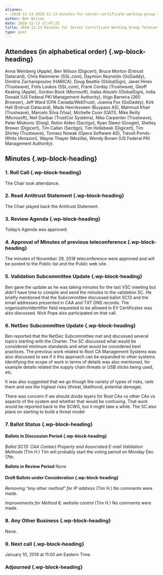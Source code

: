 ```yaml
---
aliases:
- /2018-12-13-2018-12-13-minutes-for-server-certificate-working-group-teleconference/
author: Ben Wilson
date: 2018-12-13 17:47:25
title: 2018-12-13 Minutes for Server Certificate Working Group Teleconference
type: post
---
```


## Attendees (in alphabetical order) {.wp-block-heading}

Anna Weinberg (Apple), Ben Wilson (Digicert), Bruce Morton (Entrust Datacard), Chris Kemmerer (SSL.com), Daymion Reynolds (GoDaddy), Dimitris Zacharopoulos (HARICA), Doug Beattie (GlobalSign), Janet Hines (Trustwave), Fotis Loukos (SSL.com), Frank Corday (Trustwave), Geoff Keating (Apple), Gordon Bock (Microsoft), Inaba Atsushi (GlobalSign), India Donald (US Federal PKI Management Authority), Iñigo Barreira (360 Browser), Jeff Ward (CPA Canada/WebTrust), Joanna Fox (GoDaddy), Kirk Hall (Entrust Datacard), Mads Henriksveen (Buypass AS), Mahmud Khair (Trustwave), Marcelo Silva (Visa), Michelle Coon (OATI), Mike Reilly (Microsoft), Neil Dunbar (TrustCor Systems), Niko Carpenter (Trustwave), Peter Miskovic (Disig), Robin Alden (Sectigo), Ryan Sleevi (Google), Shelley Brewer (Digicert), Tim Callan (Sectigo), Tim Hollebeek (Digicert), Tim Shirley (Trustwave), Tomasz Nowak (Opera Software AS), Trevoli Ponds-White (Amazon), Wayne Thayer (Mozilla), Wendy Brown (US Federal PKI Management Authority).

## Minutes {.wp-block-heading}

### 1. Roll Call {.wp-block-heading}

The Chair took attendance.

### 2. Read Antitrust Statement {.wp-block-heading}

The Chair played back the Antitrust Statement.

### 3. Review Agenda {.wp-block-heading}

Today’s Agenda was approved.

### 4. Approval of Minutes of previous teleconference {.wp-block-heading}

The minutes of November 29, 2018 teleconference were approved and will be posted to the Public list and the Public web site.

### 5. Validation Subcommittee Update {.wp-block-heading}

Ben gave the update as he was taking minutes for the last VSC meeting but didn’t have time to compile and send the minutes to the validation SC. He briefly mentioned that the Subcommittee discussed ballot SC13 and the email addresses presented in CAA and TXT DNS records. The organizationIdentifier field requested to be allowed in EV Certificates was also discussed. Nick Pope also participated on that call.

### 6. NetSec Subcommittee Update {.wp-block-heading}

Ben reported that the NetSec Subcommittee met and discussed several topics starting with the Charter. The SC discussed what would be considered minimum standards and what would be considered best practices. The previous work related to Root CA Management Systems was also discussed to see if it this approach can be expanded to other systems. Identifying the scope of work in terms of details was also mentioned, for example details related the supply chain threats or USB sticks being used, etc.

It was also suggested that we go though the variety of types of risks, rank them and see the highest risks (threat, likelihood, potential damage).

There was concern if we should divide layers for Root CAs vs other CAs vs aspects of the system and whether that would be confusing. That work would be reported back to the SCWG, but it might take a while. The SC also plans on starting to build a threat model

### 7. Ballot Status {.wp-block-heading}

#### Ballots in Discussion Period {.wp-block-heading}

_Ballot SC13: CAA Contact Property and Associated E-mail Validation Methods_ (Tim H.)
Tim will probably start the voting period on Monday Dec 17th.

**Ballots in Review Period**
None

#### Draft Ballots under Consideration {.wp-block-heading}

_Removing “any other method” for IP address_ (Tim H.)
No comments were made.

_Improvements for Method 6, website control_ (Tim H.)
No comments were made.

### 8. Any Other Business {.wp-block-heading}

None.

### 9. Next call {.wp-block-heading}

January 10, 2019 at 11:00 am Eastern Time.

### Adjourned {.wp-block-heading}